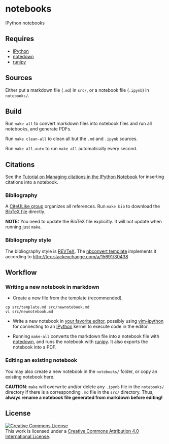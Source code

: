 notebooks
=========

IPython notebooks

## Requires

 * [IPython]
 * [notedown]
 * [runipy]

[notedown]: https://github.com/aaren/notedown
[runipy]: https://pypi.python.org/pypi/runipy
[IPython]: http://ipython.org/notebook

## Sources

Either put a markdown file (``.md``) in ``src/``, or a notebook file
(``.ipynb``) in ``notebooks/``.

## Build

Run ``make all`` to convert markdown files into notebook files and run all
notebooks, and generate PDFs.

Run ``make clean-all`` to clean all but the ``.md`` and ``.ipynb`` sources.

Run ``make all-auto`` to run ``make all`` automatically every second.

## Citations

See the [Tutorial on Managing citations in the IPython
Notebook](http://nbviewer.ipython.org/github/ipython/nbconvert-examples/blob/master/citations/Tutorial.ipynb)
for inserting citations into a notebook.

### Bibliography

A [CiteULike group](http://www.citeulike.org/group/19049) organizes all
references. Run ``make bib`` to download the [BibTeX file] directly.

**NOTE:** You need to update the BibTeX file explicitly. It will not update
when running just ``make``.

[BibTeX file]: notebooks.bib

### Bibliography style

The bibliography style is [REVTeX]. The [nbconvert template](notebooks.tplx)
implements it according to http://tex.stackexchange.com/a/15691/30438

[REVTeX]: http://journals.aps.org/revtex/

## Workflow

### Writing a new notebook in markdown

* Create a new file from the template (recommended).

```
cp src/template.md src/newnotebook.md
vi src/newnotebook.md
```

* Write a new notebook in [your favorite editor](http://www.vim.org), possibly
   using [vim-ipython] for connecting to an [IPython] kernel to execute code in
   the editor.

* Running ``make-all`` converts the markdown file into a notebook file with
[notedown], and runs the notebook with [runipy]. It also exports the notebook
into a PDF.

[vim-ipython]: https://github.com/ivanov/vim-ipython

### Editing an existing notebook

You may also create a new notebook in the ``notebooks/`` folder, or copy an
existing notebook here.

**CAUTION**: ``make`` will overwrite and/or delete any ``.ipynb`` file in the
``notebooks/`` directory if there is a corresponding ``.md`` file in the
``src/`` directory. Thus, **always rename a notebook file generated from
markdown before editing!**

## License

<a rel="license" href="http://creativecommons.org/licenses/by/4.0/"><img alt="Creative Commons License" style="border-width:0" src="https://i.creativecommons.org/l/by/4.0/88x31.png" /></a><br />This work is licensed under a <a rel="license" href="http://creativecommons.org/licenses/by/4.0/">Creative Commons Attribution 4.0 International License</a>.
